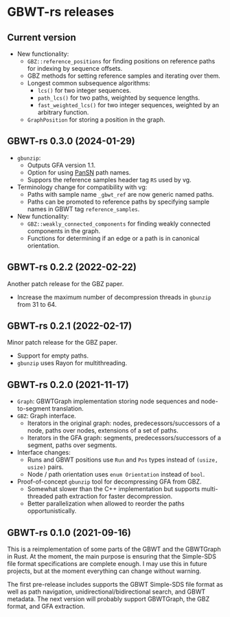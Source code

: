 # GBWT-rs releases

## Current version

* New functionality:
  * `GBZ::reference_positions` for finding positions on reference paths for indexing by sequence offsets.
  * GBZ methods for setting reference samples and iterating over them.
  * Longest common subsequence algorithms:
    * `lcs()` for two integer sequences.
    * `path_lcs()` for two paths, weighted by sequence lengths.
    * `fast_weighted_lcs()` for two integer sequences, weighted by an arbitrary function.
  * `GraphPosition` for storing a position in the graph.

## GBWT-rs 0.3.0 (2024-01-29)

* `gbunzip`:
  * Outputs GFA version 1.1.
  * Option for using [PanSN](https://github.com/pangenome/PanSN-spec) path names.
  * Suppors the reference samples header tag `RS` used by vg.
* Terminology change for compatibility with vg:
  * Paths with sample name `_gbwt_ref` are now generic named paths.
  * Paths can be promoted to reference paths by specifying sample names in GBWT tag `reference_samples`.
* New functionality:
  * `GBZ::weakly_connected_components` for finding weakly connected components in the graph.
  * Functions for determining if an edge or a path is in canonical orientation.

## GBWT-rs 0.2.2 (2022-02-22)

Another patch release for the GBZ paper.

* Increase the maximum number of decompression threads in `gbunzip` from 31 to 64.

## GBWT-rs 0.2.1 (2022-02-17)

Minor patch release for the GBZ paper.

* Support for empty paths.
* `gbunzip` uses Rayon for multithreading.

## GBWT-rs 0.2.0 (2021-11-17)

* `Graph`: GBWTGraph implementation storing node sequences and node-to-segment translation.
* `GBZ`: Graph interface.
  * Iterators in the original graph: nodes, predecessors/successors of a node, paths over nodes, extensions of a set of paths.
  * Iterators in the GFA graph: segments, predecessors/successors of a segment, paths over segments.
* Interface changes:
  * Runs and GBWT positions use `Run` and `Pos` types instead of `(usize, usize)` pairs.
  * Node / path orientation uses `enum Orientation` instead of `bool`.
* Proof-of-concept `gbunzip` tool for decompressing GFA from GBZ.
  * Somewhat slower than the C++ implementation but supports multi-threaded path extraction for faster decompression.
  * Better parallelization when allowed to reorder the paths opportunistically.

## GBWT-rs 0.1.0 (2021-09-16)

This is a reimplementation of some parts of the GBWT and the GBWTGraph in Rust. At the moment, the main purpose is ensuring that the Simple-SDS file format specifications are complete enough. I may use this in future projects, but at the moment everything can change without warning.

The first pre-release includes supports the GBWT Simple-SDS file format as well as path navigation, unidirectional/bidirectional search, and GBWT metadata. The next version will probably support GBWTGraph, the GBZ format, and GFA extraction.
